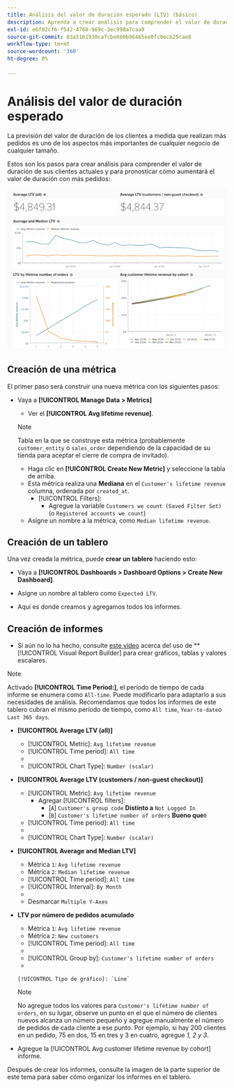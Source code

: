 ```yaml
---
title: Análisis del valor de duración esperado (LTV) (básico)
description: Aprenda a crear análisis para comprender el valor de duración de sus clientes actuales y prevea cómo el valor de duración aumentará con más pedidos.
exl-id: e6f02cf6-f542-4768-969c-3ec998a7caa9
source-git-commit: 03a5161930cafcbe600b96465ee0fc0ecb25cae8
workflow-type: tm+mt
source-wordcount: '360'
ht-degree: 0%

---
```


# Análisis del valor de duración esperado

La previsión del valor de duración de los clientes a medida que realizan más pedidos es uno de los aspectos más importantes de cualquier negocio de cualquier tamaño.

Estos son los pasos para crear análisis para comprender el valor de duración de sus clientes actuales y para pronosticar cómo aumentará el valor de duración con más pedidos:

![valor de duración esperado](../../assets/expected_ltv_720.png)

## Creación de una métrica

El primer paso será construir una nueva métrica con los siguientes pasos:
* Vaya a **[!UICONTROL Manage Data > Metrics]**
   * Ver el **[!UICONTROL Avg lifetime revenue]**.

   >[!NOTE]
   >
   >Tabla en la que se construye esta métrica (probablemente `customer_entity` o `sales_order` dependiendo de la capacidad de su tienda para aceptar el cierre de compra de invitado).

   * Haga clic en **[!UICONTROL Create New Metric]** y seleccione la tabla de arriba.
   * Esta métrica realiza una **Mediana** en el `Customer's lifetime revenue` columna, ordenada por `created_at`.
      * [!UICONTROL Filters]:
         * Agregue la variable `Customers we count (Saved Filter Set)` (o `Registered accounts we count`)
   * Asigne un nombre a la métrica, como `Median lifetime revenue`.



## Creación de un tablero

Una vez creada la métrica, puede **crear un tablero** haciendo esto:
* Vaya a **[!UICONTROL Dashboards > Dashboard Options > Create New Dashboard]**.
* Asigne un nombre al tablero como `Expected LTV`.

* Aquí es donde creamos y agregamos todos los informes.

## Creación de informes

* Si aún no lo ha hecho, consulte [este vídeo](https://fast.wistia.net/embed/iframe/24zz7wmjrt) acerca del uso de **[!UICONTROL Visual Report Builder] para crear gráficos, tablas y valores escalares.

>[!NOTE]
>
>Activado **[!UICONTROL Time Period:]**, el período de tiempo de cada informe se enumera como `All-time`. Puede modificarlo para adaptarlo a sus necesidades de análisis. Recomendamos que todos los informes de este tablero cubran el mismo período de tiempo, como `All time`, `Year-to-date`o `Last 365 days`.

* **[!UICONTROL Average LTV (all)]**
   * [!UICONTROL Metric]: `Avg lifetime revenue`
   * [!UICONTROL Time period]: `All time`
   * 
      [Intervalo !UICONTROL]: `None`
   * [!UICONTROL Chart Type]: `Number (scalar)`

* **[!UICONTROL Average LTV (customers / non-guest checkout)]**
   * [!UICONTROL Metric]: `Avg lifetime revenue`
      * Agregar [!UICONTROL filters]:
         * [`A`] `Customer's group code` **Distinto a** `Not Logged In`
         * [`B`] `Customer's lifetime number of orders` **Bueno que**`0`
   * [!UICONTROL Time period]: `All time`
   * 
      [Intervalo !UICONTROL]: `None`
   * [!UICONTROL Chart Type]: `Number (scalar)`


* **[!UICONTROL Average and Median LTV]**
   * Métrica `1`: `Avg lifetime revenue`
   * Métrica `2`: `Median lifetime revenue`
   * [!UICONTROL Time period]: `All time`
   * [!UICONTROL Interval]: `By Month`
   * 
      [!UICONTROL Tipo de gráfico]: `Line`
   * Desmarcar `Multiple Y-Axes`

* **LTV por número de pedidos acumulado**
   * Métrica `1`: `Avg lifetime revenue`
   * Métrica `2`: `New customers`
   * [!UICONTROL Time period]: `All time`
   * 
      [Intervalo !UICONTROL]: `None`
   * [!UICONTROL Group by]: `Customer's lifetime number of orders`
   * 

      [!UICONTROL Tipo de gráfico]: `Line`
   >[!NOTE]
   >
   >No agregue todos los valores para `Customer's lifetime number of orders`, en su lugar, observe un punto en el que el número de clientes nuevos alcanza un número pequeño y agregue manualmente el número de pedidos de cada cliente a ese punto. Por ejemplo, si hay 200 clientes en un pedido, 75 en dos, 15 en tres y 3 en cuatro, agregue *1, 2 y 3*.

* Agregue la [!UICONTROL Avg customer lifetime revenue by cohort] informe.

Después de crear los informes, consulte la imagen de la parte superior de este tema para saber cómo organizar los informes en el tablero.
